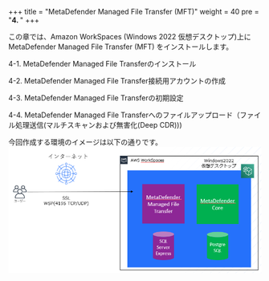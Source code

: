 +++
title = "MetaDefender Managed File Transfer (MFT)"
weight = 40
pre = "<b>4. </b>"
+++

この章では、Amazon WorkSpaces (Windows 2022 仮想デスクトップ)上に MetaDefender Managed File Transfer (MFT) をインストールします。

4-1.  MetaDefender Managed File Transferのインストール

4-2.  MetaDefender Managed File Transfer接続用アカウントの作成

4-3.  MetaDefender Managed File Transferの初期設定

4-4.  MetaDefender Managed File Transferへのファイルアップロード（ファイル処理送信(マルチスキャンおよび無害化(Deep CDR)))


今回作成する環境のイメージは以下の通りです。
![](/images/lab4/Kiosk000.PNG)
